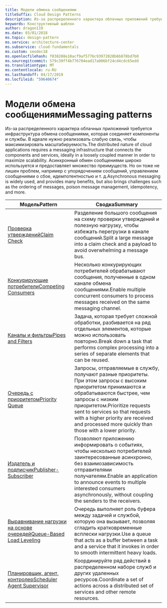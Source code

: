 ```yaml
---
title: Модели обмена сообщениями
titleSuffix: Cloud Design Patterns
description: Из-за распределенного характера облачных приложений требуется инфраструктура обмена сообщениями, которая соединяет компоненты и службы. В идеале нужно реализовать слабую связь, чтобы максимизировать масштабируемость. Асинхронный обмен сообщениями широко используется и предоставляет множество преимуществ. Но он тоже не лишен проблем, например с упорядочением сообщений, управлением сообщениями о сбое, идемпотентностью и т. д.
keywords: Конструктивный шаблон
author: dragon119
ms.date: 03/01/2018
ms.topic: design-pattern
ms.service: architecture-center
ms.subservice: cloud-fundamentals
ms.custom: seodec18
ms.openlocfilehash: f838288e10acf9af5776c93972028b6b878bd7b0
ms.sourcegitcommit: 579c39ff4b776704ead17a006bf24cd4cdc65edd
ms.translationtype: MT
ms.contentlocale: ru-RU
ms.lasthandoff: 04/17/2019
ms.locfileid: "59640674"
---
```

# <a name="messaging-patterns"></a><span data-ttu-id="06e34-105">Модели обмена сообщениями</span><span class="sxs-lookup"><span data-stu-id="06e34-105">Messaging patterns</span></span>

<span data-ttu-id="06e34-106">Из-за распределенного характера облачных приложений требуется инфраструктура обмена сообщениями, которая соединяет компоненты и службы. В идеале нужно реализовать слабую связь, чтобы максимизировать масштабируемость.</span><span class="sxs-lookup"><span data-stu-id="06e34-106">The distributed nature of cloud applications requires a messaging infrastructure that connects the components and services, ideally in a loosely coupled manner in order to maximize scalability.</span></span> <span data-ttu-id="06e34-107">Асинхронный обмен сообщениями широко используется и предоставляет множество преимуществ. Но он тоже не лишен проблем, например с упорядочением сообщений, управлением сообщениями о сбое, идемпотентностью и т. д.</span><span class="sxs-lookup"><span data-stu-id="06e34-107">Asynchronous messaging is widely used, and provides many benefits, but also brings challenges such as the ordering of messages, poison message management, idempotency, and more.</span></span>

| <span data-ttu-id="06e34-108">Модель</span><span class="sxs-lookup"><span data-stu-id="06e34-108">Pattern</span></span> | <span data-ttu-id="06e34-109">Сводка</span><span class="sxs-lookup"><span data-stu-id="06e34-109">Summary</span></span> |
| ------- | ------- |
| [<span data-ttu-id="06e34-110">Проверка утверждений</span><span class="sxs-lookup"><span data-stu-id="06e34-110">Claim Check</span></span>](../claim-check.md) | <span data-ttu-id="06e34-111">Разделение большого сообщения на схему проверки утверждений и полезную нагрузку, чтобы избежать перегрузки в канале сообщений.</span><span class="sxs-lookup"><span data-stu-id="06e34-111">Split a large message into a claim check and a payload to avoid overwhelming a message bus.</span></span> |
| [<span data-ttu-id="06e34-112">Конкурирующие потребители</span><span class="sxs-lookup"><span data-stu-id="06e34-112">Competing Consumers</span></span>](../competing-consumers.md) | <span data-ttu-id="06e34-113">Несколько конкурирующих потребителей обрабатывают сообщения, полученные в одном канале обмена сообщениями.</span><span class="sxs-lookup"><span data-stu-id="06e34-113">Enable multiple concurrent consumers to process messages received on the same messaging channel.</span></span> |
| [<span data-ttu-id="06e34-114">Каналы и фильтры</span><span class="sxs-lookup"><span data-stu-id="06e34-114">Pipes and Filters</span></span>](../pipes-and-filters.md) | <span data-ttu-id="06e34-115">Задача, которая требует сложной обработки, разбивается на ряд отдельных элементов, которые можно использовать повторно.</span><span class="sxs-lookup"><span data-stu-id="06e34-115">Break down a task that performs complex processing into a series of separate elements that can be reused.</span></span> |
| [<span data-ttu-id="06e34-116">Очередь с приоритетом</span><span class="sxs-lookup"><span data-stu-id="06e34-116">Priority Queue</span></span>](../priority-queue.md) | <span data-ttu-id="06e34-117">Запросы, отправляемые в службу, получают разные приоритеты. При этом запросы с высоким приоритетом принимаются и обрабатываются быстрее, чем запросы с низким приоритетом.</span><span class="sxs-lookup"><span data-stu-id="06e34-117">Prioritize requests sent to services so that requests with a higher priority are received and processed more quickly than those with a lower priority.</span></span> |
| [<span data-ttu-id="06e34-118">Издатель и подписчик</span><span class="sxs-lookup"><span data-stu-id="06e34-118">Publisher-Subscriber</span></span>](../publisher-subscriber.md) | <span data-ttu-id="06e34-119">Позволяют приложению информировать о событиях, чтобы несколько потребителей заинтересованные асинхронно, без взаимозависимость отправителями получателям.</span><span class="sxs-lookup"><span data-stu-id="06e34-119">Enable an application to announce events to multiple interested consumers asynchronously, without coupling the senders to the receivers.</span></span> |
| [<span data-ttu-id="06e34-120">Выравнивание нагрузки на основе очередей</span><span class="sxs-lookup"><span data-stu-id="06e34-120">Queue-Based Load Leveling</span></span>](../queue-based-load-leveling.md) | <span data-ttu-id="06e34-121">Очередь выполняет роль буфера между задачей и службой, которую она вызывает, позволяя сгладить кратковременные всплески нагрузки.</span><span class="sxs-lookup"><span data-stu-id="06e34-121">Use a queue that acts as a buffer between a task and a service that it invokes in order to smooth intermittent heavy loads.</span></span> |
| [<span data-ttu-id="06e34-122">Планировщик, агент, контролер</span><span class="sxs-lookup"><span data-stu-id="06e34-122">Scheduler Agent Supervisor</span></span>](../scheduler-agent-supervisor.md) | <span data-ttu-id="06e34-123">Координируйте ряд действий в распределенном наборе служб и других удаленных ресурсов.</span><span class="sxs-lookup"><span data-stu-id="06e34-123">Coordinate a set of actions across a distributed set of services and other remote resources.</span></span> |
